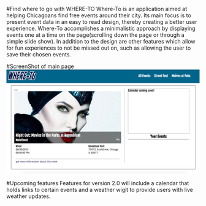 #Find where to go with WHERE-TO
Where-To is an application aimed at helping Chicagoans find free events around their city. Its main focus is to present event data in an easy to read design, thereby creating a better user experience. Where-To accomplishes a minimalistic approach by displaying events one at a time on the page(scrolling down the page or through a simple slide show). In addition to the design are other features which allow for fun experiences to not be missed out on, such as allowing the user to save their chosen events.

#ScreenShot of main page
![main page](/mainpage.png)



#Upcoming features
Features for version 2.0 will include a calendar that holds links to certain events and a weather wigit to provide users with live weather updates.



